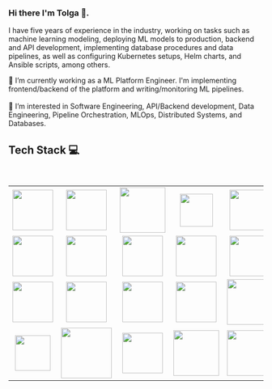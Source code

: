 ### Hi there I'm Tolga 👋. 

I have five years of experience in the industry, working on tasks such as machine learning modeling, deploying ML models to production, backend and API development, implementing database procedures and data pipelines, as well as configuring Kubernetes setups, Helm charts, and Ansible scripts, among others.

🔭 I’m currently working as a ML Platform Engineer. I'm implementing frontend/backend of the platform and writing/monitoring ML pipelines.
<br><br>
🌱 I’m interested in Software Engineering, API/Backend development, Data Engineering, Pipeline Orchestration, MLOps, Distributed Systems, and Databases.

<!--
**Tolga-Karahan/Tolga-Karahan** is a ✨ _special_ ✨ repository because its `README.md` (this file) appears on your GitHub profile.

Here are some ideas to get you started:

- 🔭 I’m currently working as a ML Platform Engineer. I'm building MLOps platform and ML pipelines.
- 🌱 I’m currently learning ...
- 👯 I’m looking to collaborate on ...
- 🤔 I’m looking for help with ...
- 💬 Ask me about ...
- 📫 How to reach me: ...
- 😄 Pronouns: ...
- ⚡ Fun fact: ...
-->

## Tech Stack :computer:

<br>
<table>
<tbody>
<tr>
 
  <td align="center" width="20%">
    <img height=80px src="https://www.ntuclearninghub.com/documents/39367/4216797/Python-Symbol.png/369e410e-a90f-f887-c2dc-61f7ef761476/"> 
  </td>
  
  <td align="center" width="20%">
    <img height=80px src="https://miro.medium.com/v2/resize:fit:1400/1*Ifpd_HtDiK9u6h68SZgNuA.png"> 
  </td>
  
  <td align="center" width="20%">
    <img height=90px src="https://cloud2data.com/wp-content/uploads/2023/01/HTML-CSS-Review.png"> 
  </td>
  
  <td align="center" width="20%">
    <img height=65px src="https://fastapi.tiangolo.com/img/logo-margin/logo-teal.png"> 
  </td>
  
  <td align="center" width="20%">
    <img height=80px src="https://hakin9.org/wp-content/uploads/2019/08/connect-a-flask-app-to-a-mysql-database-with-sqlalchemy-and-pymysql.jpg"> 
  </td>

</tr>

<tr>
  <td align="center" width="20%">
    <img height=80px src="https://repository-images.githubusercontent.com/90194616/6d31d0d9-6770-4cbc-90d5-a611662126ee"> 
  </td>

  <td align="center" width="20%">
    <img height=80px src="https://cdn.icon-icons.com/icons2/2699/PNG/512/pytorch_logo_icon_169823.png"> 
  </td>

  <td align="center" width="20%">
    <img height=80px src="https://upload.wikimedia.org/wikipedia/commons/thumb/e/ed/Pandas_logo.svg/1200px-Pandas_logo.svg.png"> 
  </td>
  
  <td align="center" width="20%">
    <img height=80px src="https://www.zdnet.com/a/img/resize/e7aff3398e12f0fa70fd66238d743054c4c8b95e/2018/04/19/092cbf81-acac-4f3a-91a1-5a26abc1721f/postgresql-logo.png?auto=webp&fit=crop&height=900&width=1200"> 
  </td>

  <td align="center" width="20%">
    <img height=80px src="https://www.tenfold-security.com/wp-content/uploads/sql.svg"> 
  </td>
  
</tr>

<tr>

   <td align="center" width="20%">
    <img height=80px src="https://i0.wp.com/softwareengineeringdaily.com/wp-content/uploads/2020/04/Prefect.png?resize=730%2C389&ssl=1"> 
  </td>

  <td align="center" width="20%">
    <img height=80px src="https://airflow.apache.org/images/feature-image.png"> 
  </td>
  
  <td align="center" width="20%">
    <img height=80px src="https://storage.googleapis.com/blogs-images/ciscoblogs/1/2020/03/c0a08b4a-kubeflow-logo.png"> 
  </td>

  <td align="center" width="20%">
    <img height=80px src="https://raw.githubusercontent.com/mlflow/mlflow/master/docs/source/_static/MLflow-logo-final-black.png"> 
  </td>

  <td align="center" width="20%">
    <img height=90px src="https://miro.medium.com/v2/resize:fit:336/1*glD7bNJG3SlO0_xNmSGPcQ.png"> 
  </td>
  
</tr>

<tr>

  <td align="center" width="20%">
    <img height=70px src="https://1000logos.net/wp-content/uploads/2022/07/Kubernetes-Logo.png"> 
  </td>

  <td align="center" width="20%">
    <img height=100px src="https://miro.medium.com/v2/resize:fit:1400/1*b_al7C5p26tbZG4sy-CWqw.png"> 
  </td>
  
  <td align="center" width="20%">
    <img height=80px src="https://upload.wikimedia.org/wikipedia/commons/thumb/e/e0/Git-logo.svg/1280px-Git-logo.svg.png"> 
  </td>

  <td align="center" width="20%">
    <img height=90px src="https://i0.wp.com/foxutech.com/wp-content/uploads/2018/08/what-is-helm.png?fit=800%2C480&ssl=1"> 
  </td>

  <td align="center" width="20%">
    <img height=90px src="https://www.freecodecamp.org/news/content/images/2021/09/ansble.png"> 
  </td>
  
</tr>

</tbody>
</table>
